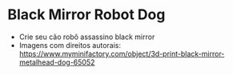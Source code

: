 # Black Mirror Robot Dog
- Crie seu cão robô assassino black mirror
- Imagens com direitos autorais: https://www.myminifactory.com/object/3d-print-black-mirror-metalhead-dog-65052